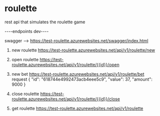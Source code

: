 # roulette
rest api that simulates the roulette game


----endpoints dev----

swagger --> https://test-roulette.azurewebsites.net/swagger/index.html

1. new roulette
https://test-roulette.azurewebsites.net/api/v1/roulette/new

2. open roulette
https://test-roulette.azurewebsites.net/api/v1/roulette/{{id}}/open

3. new bet
https://test-roulette.azurewebsites.net/api/v1/roulette/bet
request 
{
  "id": "618744e4992473acb4eee5c9",
  "value": 37,
  "amount": 9000
}

4. close roulette
https://test-roulette.azurewebsites.net/api/v1/roulette/{{id}}/close

5. get roulette
https://test-roulette.azurewebsites.net/api/v1/roulette
